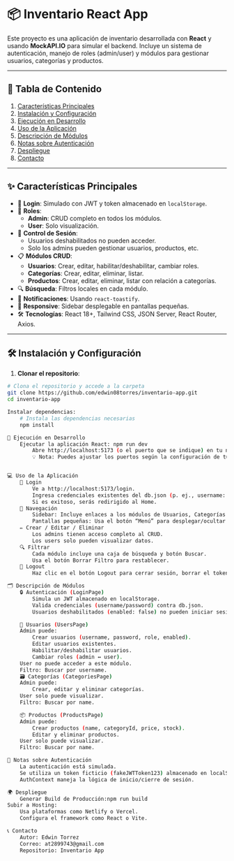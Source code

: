 # 📦 Inventario React App

Este proyecto es una aplicación de inventario desarrollada con **React** y usando **MockAPI.IO** para simular el backend. Incluye un sistema de autenticación, manejo de roles (admin/user) y módulos para gestionar usuarios, categorías y productos.

---

## 📑 Tabla de Contenido

1. [Características Principales](#características-principales)
2. [Instalación y Configuración](#instalación-y-configuración)
3. [Ejecución en Desarrollo](#ejecución-en-desarrollo)
4. [Uso de la Aplicación](#uso-de-la-aplicación)
5. [Descripción de Módulos](#descripción-de-módulos)
6. [Notas sobre Autenticación](#notas-sobre-autenticación)
7. [Despliegue](#despliegue)
8. [Contacto](#contacto)

---

## ✨ Características Principales

- 🔑 **Login**: Simulado con JWT y token almacenado en `localStorage`.
- 👤 **Roles**:
  - **Admin**: CRUD completo en todos los módulos.
  - **User**: Solo visualización.
- 🚪 **Control de Sesión**:
  - Usuarios deshabilitados no pueden acceder.
  - Solo los admins pueden gestionar usuarios, productos, etc.
- 📋 **Módulos CRUD**:
  - **Usuarios**: Crear, editar, habilitar/deshabilitar, cambiar roles.
  - **Categorías**: Crear, editar, eliminar, listar.
  - **Productos**: Crear, editar, eliminar, listar con relación a categorías.
- 🔍 **Búsqueda**: Filtros locales en cada módulo.
- 📢 **Notificaciones**: Usando `react-toastify`.
- 📱 **Responsive**: Sidebar desplegable en pantallas pequeñas.
- 🛠 **Tecnologías**: React 18+, Tailwind CSS, JSON Server, React Router, Axios.

---

## 🛠 Instalación y Configuración

1. **Clonar el repositorio**:

```bash
# Clona el repositorio y accede a la carpeta
git clone https://github.com/edwin08torres/inventario-app.git
cd inventario-app

Instalar dependencias:
    # Instala las dependencias necesarias
    npm install

🚀 Ejecución en Desarrollo
    Ejecutar la aplicación React: npm run dev
        Abre http://localhost:5173 (o el puerto que se indique) en tu navegador.
        💡 Nota: Puedes ajustar los puertos según la configuración de tu entorno.


💻 Uso de la Aplicación
    🔑 Login
        Ve a http://localhost:5173/login.
        Ingresa credenciales existentes del db.json (p. ej., username: admin, password: admin123).
        Si es exitoso, serás redirigido al Home.
    🧭 Navegación
        Sidebar: Incluye enlaces a los módulos de Usuarios, Categorías y Productos.
        Pantallas pequeñas: Usa el botón “Menú” para desplegar/ocultar el sidebar.
    ✏️ Crear / Editar / Eliminar
        Los admins tienen acceso completo al CRUD.
        Los users solo pueden visualizar datos.
    🔍 Filtrar
        Cada módulo incluye una caja de búsqueda y botón Buscar.
        Usa el botón Borrar Filtro para restablecer.
    🚪 Logout
        Haz clic en el botón Logout para cerrar sesión, borrar el token y redirigir a la página de login.

🗂 Descripción de Módulos
    🔒 Autenticación (LoginPage)
        Simula un JWT almacenado en localStorage.
        Valida credenciales (username/password) contra db.json.
        Usuarios deshabilitados (enabled: false) no pueden iniciar sesión.

    👥 Usuarios (UsersPage)
    Admin puede:
        Crear usuarios (username, password, role, enabled).
        Editar usuarios existentes.
        Habilitar/deshabilitar usuarios.
        Cambiar roles (admin ↔ user).
    User no puede acceder a este módulo.
    Filtro: Buscar por username.
    🗃 Categorías (CategoriesPage)
    Admin puede:
        Crear, editar y eliminar categorías.
    User solo puede visualizar.
    Filtro: Buscar por name.

    📦 Productos (ProductsPage)
    Admin puede:
        Crear productos (name, categoryId, price, stock).
        Editar y eliminar productos.
    User solo puede visualizar.
    Filtro: Buscar por name.

🔐 Notas sobre Autenticación
    La autenticación está simulada.
    Se utiliza un token ficticio (fakeJWTToken123) almacenado en localStorage.
    AuthContext maneja la lógica de inicio/cierre de sesión.

🌍 Despliegue
    Generar Build de Producción:npm run build
Subir a Hosting:
    Usa plataformas como Netlify o Vercel.
    Configura el framework como React o Vite.

📞 Contacto
    Autor: Edwin Torrez
    Correo: at2899743@gmail.com
    Repositorio: Inventario App
```
